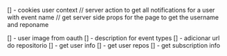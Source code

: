 [] - cookies user context
// server action to get all notifications for a user with event name
// get server side props for the page to get the username and reponame

[] - user image from oauth
[] - description for event types
[] - adicionar url do repositorio
[] - get user info
[] - get user repos
[] - get subscription info

